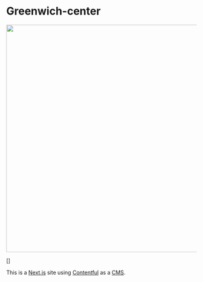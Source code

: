 # Greenwich-center

<img src="https://themes.stackbit.com/images/diy-demo-1024x768.png" width="600">

[]

This is a [Next.js](https://nextjs.org) site using [Contentful](https://www.contentful.com) as a [CMS](https://en.wikipedia.org/wiki/Content_management_system).